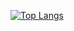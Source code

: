 [![Top Langs](https://github-readme-stats.vercel.app/api/top-langs/?username=mahmutpoo)](https://github.com/mahmutpoo/github-readme-stats)


